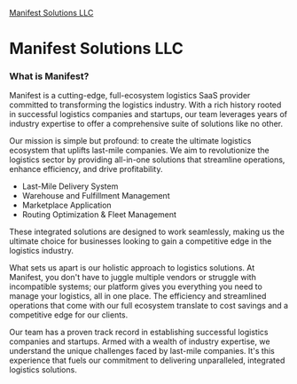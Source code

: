 [Manifest Solutions LLC](https://manifest.st)

# Manifest Solutions LLC

### What is Manifest?
Manifest is a cutting-edge, full-ecosystem logistics SaaS provider committed to transforming the logistics industry. With a rich history rooted in successful logistics companies and startups, our team leverages years of industry expertise to offer a comprehensive suite of solutions like no other.

Our mission is simple but profound: to create the ultimate logistics ecosystem that uplifts last-mile companies. We aim to revolutionize the logistics sector by providing all-in-one solutions that streamline operations, enhance efficiency, and drive profitability. 

- Last-Mile Delivery System
- Warehouse and Fulfillment Management
- Marketplace Application
- Routing Optimization & Fleet Management

These integrated solutions are designed to work seamlessly, making us the ultimate choice for businesses looking to gain a competitive edge in the logistics industry.

What sets us apart is our holistic approach to logistics solutions. At Manifest, you don't have to juggle multiple vendors or struggle with incompatible systems; our platform gives you everything you need to manage your logistics, all in one place. The efficiency and streamlined operations that come with our full ecosystem translate to cost savings and a competitive edge for our clients.

Our team has a proven track record in establishing successful logistics companies and startups. Armed with a wealth of industry expertise, we understand the unique challenges faced by last-mile companies. It's this experience that fuels our commitment to delivering unparalleled, integrated logistics solutions.
